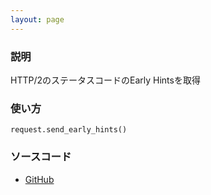 ```yaml
---
layout: page
---
```


### 説明

HTTP/2のステータスコードのEarly Hintsを取得

### 使い方

    request.send_early_hints()

### ソースコード

- [GitHub](https://github.com/rails/rails/blob/984c3ef2775781d47efa9f541ce570daa2434a80/actionpack/lib/action_dispatch/http/request.rb#L225)
